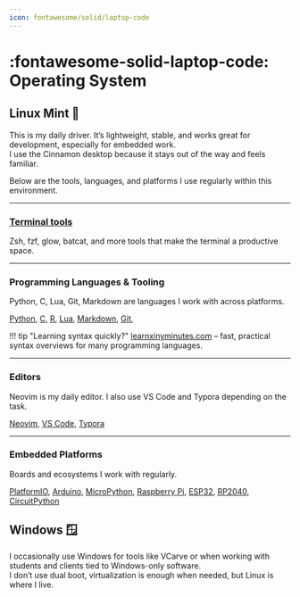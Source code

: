 ```yaml
---
icon: fontawesome/solid/laptop-code
---
```


# :fontawesome-solid-laptop-code: Operating System

## Linux Mint 🐧

This is my daily driver. It’s lightweight, stable, and works great for development, especially for embedded work.  
I use the Cinnamon desktop because it stays out of the way and feels familiar.

Below are the tools, languages, and platforms I use regularly within this environment.

---

### [Terminal tools](terminal.md)

Zsh, fzf, glow, batcat, and more tools that make the terminal a productive space.

---

### Programming Languages & Tooling

Python, C, Lua, Git, Markdown are languages I work with across platforms.

 [Python](languages/python.md), 
 [C](languages/c.md), 
 [R](languages/r.md), 
 [Lua](), 
 [Markdown](), 
 [Git](), 

!!! tip "Learning syntax quickly?"
    [learnxinyminutes.com](https://learnxinyminutes.com/) – fast, practical syntax overviews for many programming languages.

---

### Editors

Neovim is my daily editor. I also use VS Code and Typora depending on the task.

 [Neovim](editors/nvim.md), 
 [VS Code](editors/vscode.md), 
 [Typora]()

---

### Embedded Platforms

Boards and ecosystems I work with regularly.

 [PlatformIO](platforms/platformio.md), 
 [Arduino](platforms/arduino.md), 
 [MicroPython](platforms/micropython.md), 
 [Raspberry Pi](), 
 [ESP32](), 
 [RP2040](), 
 [CircuitPython]()


## Windows 🪟

I occasionally use Windows for tools like VCarve or when working with students and clients tied to Windows-only software.  
I don’t use dual boot, virtualization is enough when needed, but Linux is where I live.